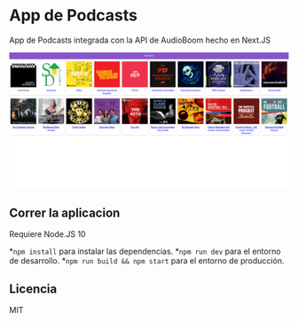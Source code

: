 # App de Podcasts

App de Podcasts integrada con la API de AudioBoom hecho en Next.JS

![Captura de la App](./.readme-static/home.png)

## Correr la aplicacion

Requiere Node.JS 10

*`npm install` para instalar las dependencias.
*`npm run dev` para el entorno de desarrollo.
*`npm run build && npm start` para el entorno de producción.

## Licencia

MIT
